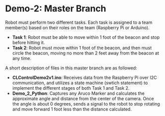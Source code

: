 # Demo-2: Master Branch
Robot must perform two different tasks. Each task is assigned to a team member(s) based on their roles on the team (Raspberry Pi or Arduino).
* **Task 1**: Robot must be able to move within 1 foot of the beacon and stop before hitting it.
* **Task 2**: Robot must move within 1 foot of the beacon, and then must circle the beacon, moving no more than 2 feet away from the beacon at any time.

A short description of files in this master branch are as followed:
* **CLControlDemo2v1.ino**: Receives data from the Raspberry Pi over I2C communication, and utilizes a state machine (swtich statement) to implement the different stages of both Task 1 and Task 2. 
* **Demo_2_Python**: Captures any Aruco Marker and calculates the approximate angle and distance from the center of the camera. Once the angle is about 0 degrees, sends a signal to the robot to stop rotating and move forward 1 foot less than the distance calculated.
